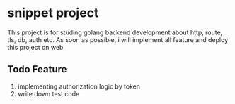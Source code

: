 # snippet project
This project is for studing golang backend development about http, route, tls, db, auth etc. As soon as possible, i will implement all feature and deploy this project on web

## Todo Feature
1. implementing authorization logic by token
2. write down test code